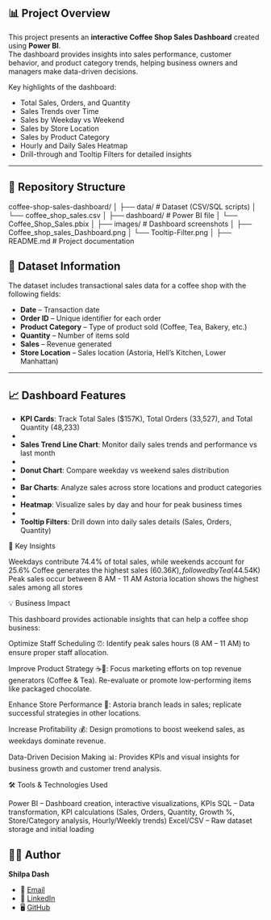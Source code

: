 ## 📊 Project Overview  
This project presents an **interactive Coffee Shop Sales Dashboard** created using **Power BI**.  
The dashboard provides insights into sales performance, customer behavior, and product category trends, helping business owners and managers make data-driven decisions.  

Key highlights of the dashboard:  
- Total Sales, Orders, and Quantity  
- Sales Trends over Time  
- Sales by Weekday vs Weekend  
- Sales by Store Location  
- Sales by Product Category  
- Hourly and Daily Sales Heatmap  
- Drill-through and Tooltip Filters for detailed insights  

---

## 📂 Repository Structure  
coffee-shop-sales-dashboard/
│
├── data/ # Dataset (CSV/SQL scripts)
│ └── coffee_shop_sales.csv
│
├── dashboard/ # Power BI file
│ └── Coffee_Shop_Sales.pbix
│
├── images/ # Dashboard screenshots
│ ├── Coffee_shop_sales_Dashboard.png
│ └── Tooltip-Filter.png
│
├── README.md # Project documentation

## 📂 Dataset Information  
The dataset includes transactional sales data for a coffee shop with the following fields:  
- **Date** – Transaction date  
- **Order ID** – Unique identifier for each order  
- **Product Category** – Type of product sold (Coffee, Tea, Bakery, etc.)  
- **Quantity** – Number of items sold  
- **Sales** – Revenue generated  
- **Store Location** – Sales location (Astoria, Hell’s Kitchen, Lower Manhattan)  

---

## 📈 Dashboard Features  
- **KPI Cards**: Track Total Sales ($157K), Total Orders (33,527), and Total Quantity (48,233)
- 
- **Sales Trend Line Chart**: Monitor daily sales trends and performance vs last month
- 
- **Donut Chart**: Compare weekday vs weekend sales distribution
- 
- **Bar Charts**: Analyze sales across store locations and product categories
-  
- **Heatmap**: Visualize sales by day and hour for peak business times
- 
- **Tooltip Filters**: Drill down into daily sales details (Sales, Orders, Quantity)


 🎯 Key Insights

Weekdays contribute 74.4% of total sales, while weekends account for 25.6%
Coffee generates the highest sales ($60.36K), followed by Tea ($44.54K)
Peak sales occur between 8 AM - 11 AM
Astoria location shows the highest sales among all stores

💡 Business Impact

This dashboard provides actionable insights that can help a coffee shop business:

Optimize Staff Scheduling ⏰:
Identify peak sales hours (8 AM – 11 AM) to ensure proper staff allocation.

Improve Product Strategy ☕🍰:
Focus marketing efforts on top revenue generators (Coffee & Tea).
Re-evaluate or promote low-performing items like packaged chocolate.

Enhance Store Performance 🏬:
Astoria branch leads in sales; replicate successful strategies in other locations.

Increase Profitability 💰:
Design promotions to boost weekend sales, as weekdays dominate revenue.

Data-Driven Decision Making 📊:
Provides KPIs and visual insights for business growth and customer trend analysis.

🛠 Tools & Technologies Used

Power BI – Dashboard creation, interactive visualizations, KPIs
SQL – Data transformation, KPI calculations (Sales, Orders, Quantity, Growth %, Store/Category analysis, Hourly/Weekly trends)
Excel/CSV – Raw dataset storage and initial loading

## 👩‍💻 Author  
**Shilpa Dash**  
- 📧 [Email](dashshilpa966@gmail.com)  
- 💼 [LinkedIn](https://www.linkedin.com/in/shilpa-dash-7a80a0223)  
- 🖥 [GitHub](https://github.com/shilpa-dash)  
